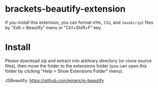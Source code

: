 brackets-beautify-extension
============================

If you install this extension, you can format `HTML`, `CSS`, and `JavaScript` files by "Edit > Beautify" menu or "Ctrl+Shift+F" key.

Install
===

Please download zip and extract into arbitrary directory (or clone source files), then move the folder to the extensions folder (you can open this folder by clicking "Help > Show Extensions Folder" menu).

JSBeautify: https://github.com/einars/js-beautify
